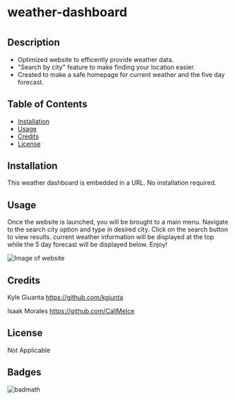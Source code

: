 # weather-dashboard

# <weather-dashboard>

## Description

- Optimized website to efficently provide weather data.
- "Search by city" feature to make finding your location easier.
- Created to make a safe homepage for current weather and the five day forecast.

## Table of Contents

- [Installation](#installation)
- [Usage](#usage)
- [Credits](#credits)
- [License](#license)

## Installation

This weather dashboard is embedded in a URL. No installation required. 

## Usage

Once the website is launched, you will be brought to a main menu. Navigate to the search city option and type in desired city. Click on the search button to view results. current weather information will be displayed at the top while the 5 day forecast will be displayed below. Enjoy! 

![Image of website](assets/images/)

## Credits

Kyle Giuanta https://github.com/kgiunta

Isaak Morales https://github.com/CallMeIce

## License
Not Applicable

## Badges

![badmath](https://img.shields.io/github/languages/top/lernantino/badmath)
